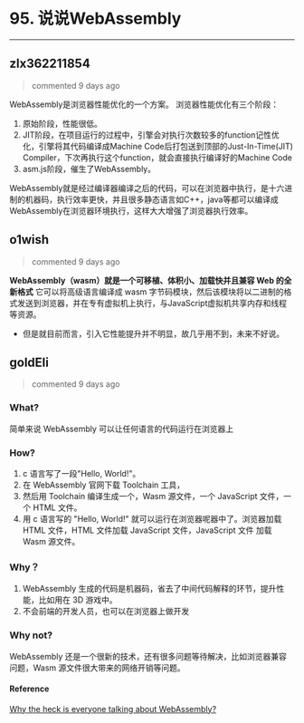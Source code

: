 
 # 95. 说说WebAssembly 
  
 ***
## zlx362211854 
 > commented 9 days ago 

WebAssembly是浏览器性能优化的一个方案。
浏览器性能优化有三个阶段：
1.  原始阶段，性能很低。
2.  JIT阶段，在项目运行的过程中，引擎会对执行次数较多的function记性优化，引擎将其代码编译成Machine Code后打包送到顶部的Just-In-Time(JIT) Compiler，下次再执行这个function，就会直接执行编译好的Machine Code
3.  asm.js阶段，催生了WebAssembly。

WebAssembly就是经过编译器编译之后的代码，可以在浏览器中执行，是十六进制的机器码，执行效率更快，并且很多静态语言如C++，java等都可以编译成WebAssembly在浏览器环境执行，这样大大增强了浏览器执行效率。
## o1wish 
 > commented 9 days ago 

**WebAssembly（wasm）就是一个可移植、体积小、加载快并且兼容 Web 的全新格式**
它可以将高级语言编译成 wasm 字节码模块，然后该模块将以二进制的格式发送到浏览器，并在专有虚拟机上执行，与JavaScript虚拟机共享内存和线程等资源。
- 但是就目前而言，引入它性能提升并不明显，故几乎用不到，未来不好说。
## goldEli 
 > commented 9 days ago 

### What?

简单来说 WebAssembly 可以让任何语言的代码运行在浏览器上

### How?

1. c 语言写了一段"Hello, World!"。
2. 在 WebAssembly 官网下载 Toolchain 工具，
3. 然后用 Toolchain 编译生成一个，Wasm 源文件，一个 JavaScript 文件，一个 HTML 文件。
4. 用 c 语言写的 "Hello, World!" 就可以运行在浏览器呢器中了。浏览器加载 HTML 文件，HTML 文件加载 JavaScript 文件，JavaScript 文件 加载 Wasm 源文件。

### Why？

1. WebAssembly 生成的代码是机器码，省去了中间代码解释的环节，提升性能，比如用在 3D 游戏中。
2. 不会前端的开发人员，也可以在浏览器上做开发

### Why not?

WebAssembly 还是一个很新的技术，还有很多问题等待解决，比如浏览器兼容问题，Wasm 源文件很大带来的网络开销等问题。

#### Reference

[Why the heck is everyone talking about WebAssembly? ](https://dev.to/captainsafia/why-the-heck-is-everyone-talking-about-webassembly-455a)